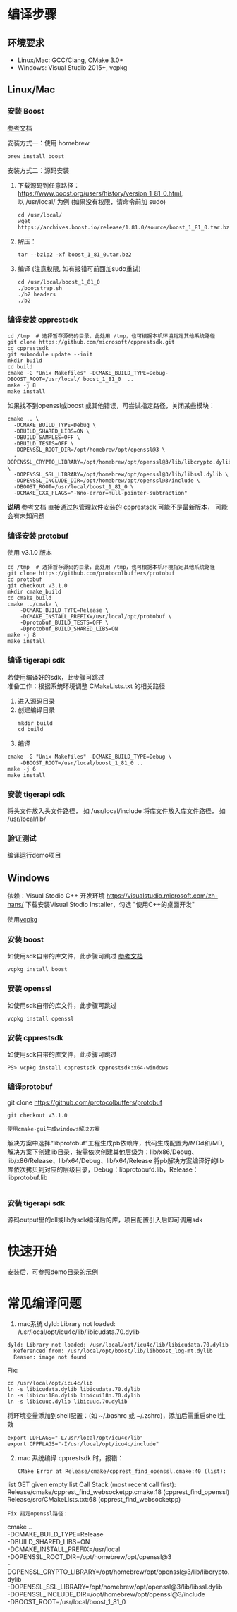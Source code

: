 # 编译步骤
## 环境要求
- Linux/Mac: GCC/Clang, CMake 3.0+
- Windows: Visual Studio 2015+, vcpkg



## Linux/Mac

### 安装 Boost
[参考文档](https://www.boost.org/doc/libs/1_81_0/more/getting_started/unix-variants.html)

安装方式一：使用 homebrew
```shell
brew install boost 
```

安装方式二：源码安装
1. 下载源码到任意路径： https://www.boost.org/users/history/version_1_81_0.html,  
   以 /usr/local/ 为例 (如果没有权限，请命令前加 sudo)
    ```shell
    cd /usr/local/
    wget https://archives.boost.io/release/1.81.0/source/boost_1_81_0.tar.bz2
    ```
2. 解压：
    ```
    tar --bzip2 -xf boost_1_81_0.tar.bz2
    ```
3. 编译 (注意权限, 如有报错可前面加sudo重试)
    ```shell
    cd /usr/local/boost_1_81_0
    ./bootstrap.sh
    ./b2 headers
    ./b2
    ```


### 编译安装 cpprestsdk
```
cd /tmp  # 选择暂存源码的目录，此处用 /tmp，也可根据本机环境指定其他系统路径
git clone https://github.com/microsoft/cpprestsdk.git
cd cpprestsdk
git submodule update --init
mkdir build
cd build
cmake -G "Unix Makefiles" -DCMAKE_BUILD_TYPE=Debug-DBOOST_ROOT=/usr/local/ boost_1_81_0  ..
make -j 8
make install
```
如果找不到openssl或boost 或其他错误，可尝试指定路径，关闭某些模块：
```
cmake .. \
  -DCMAKE_BUILD_TYPE=Debug \
  -DBUILD_SHARED_LIBS=ON \
  -DBUILD_SAMPLES=OFF \
  -DBUILD_TESTS=OFF \
  -DOPENSSL_ROOT_DIR=/opt/homebrew/opt/openssl@3 \
  -DOPENSSL_CRYPTO_LIBRARY=/opt/homebrew/opt/openssl@3/lib/libcrypto.dylib \
  -DOPENSSL_SSL_LIBRARY=/opt/homebrew/opt/openssl@3/lib/libssl.dylib \
  -DOPENSSL_INCLUDE_DIR=/opt/homebrew/opt/openssl@3/include \
  -DBOOST_ROOT=/usr/local/boost_1_81_0 \
  -DCMAKE_CXX_FLAGS="-Wno-error=null-pointer-subtraction" 
```

**说明**
[参考文档](https://github.com/Microsoft/cpprestsdk/wiki/Getting-Started-Tutorial)
直接通过包管理软件安装的 cpprestsdk 可能不是最新版本， 可能会有未知问题

### 编译安装 protobuf
使用 v3.1.0 版本
```
cd /tmp  # 选择暂存源码的目录，此处用 /tmp，也可根据本机环境指定其他系统路径
git clone https://github.com/protocolbuffers/protobuf
cd protobuf
git checkout v3.1.0
mkdir cmake_build
cd cmake_build
cmake ../cmake \
    -DCMAKE_BUILD_TYPE=Release \
    -DCMAKE_INSTALL_PREFIX=/usr/local/opt/protobuf \
    -Dprotobuf_BUILD_TESTS=OFF \
    -Dprotobuf_BUILD_SHARED_LIBS=ON
make -j 8
make install
```

### 编译 tigerapi sdk
若使用编译好的sdk，此步骤可跳过  
准备工作：根据系统环境调整 CMakeLists.txt 的相关路径

1. 进入源码目录
2. 创建编译目录
   ```
   mkdir build
   cd build
   ```
3. 编译
```
cmake -G "Unix Makefiles" -DCMAKE_BUILD_TYPE=Debug \
    -DBOOST_ROOT=/usr/local/boost_1_81_0 ..
make -j 6
make install
```

### 安装 tigerapi sdk
将头文件放入头文件路径， 如 /usr/local/include
将库文件放入库文件路径， 如 /usr/local/lib/


### 验证测试
编译运行demo项目



## Windows
依赖：Visual Stodio C++ 开发环境 https://visualstudio.microsoft.com/zh-hans/
下载安装Visual Stodio Installer，勾选 "使用C++的桌面开发"

使用[vcpkg](https://vcpkg.io/en/getting-started.html)


### 安装 boost
如使用sdk自带的库文件，此步骤可跳过
[参考文档](https://www.boost.org/doc/libs/1_81_0/more/getting_started/windows.html)
``` 
vcpkg install boost
```

### 安装 openssl
如使用sdk自带的库文件，此步骤可跳过
``` 
vcpkg install openssl
```

### 安装 cpprestsdk
如使用sdk自带的库文件，此步骤可跳过
```
PS> vcpkg install cpprestsdk cpprestsdk:x64-windows
```
### 编译protobuf
git clone https://github.com/protocolbuffers/protobuf
```
git checkout v3.1.0

使用cmake-gui生成windows解决方案
```
解决方案中选择“libprotobuf”工程生成pb依赖库，代码生成配置为/MDd和/MD,
解决方案下创建lib目录，按需依次创建其他层级为：lib/x86/Debug、lib/x86/Release、lib/x64/Debug、lib/x64/Release
将pb解决方案编译好的lib库依次拷贝到对应的层级目录，Debug：libprotobufd.lib，Release：libprotobuf.lib
```
```

### 安装 tigerapi sdk
源码output里的dll或lib为sdk编译后的库，项目配置引入后即可调用sdk





# 快速开始
安装后，可参照demo目录的示例



# 常见编译问题
1. mac系统 dyld: Library not loaded: /usr/local/opt/icu4c/lib/libicudata.70.dylib
``` 
dyld: Library not loaded: /usr/local/opt/icu4c/lib/libicudata.70.dylib
  Referenced from: /usr/local/opt/boost/lib/libboost_log-mt.dylib
  Reason: image not found
```
Fix:
``` 
cd /usr/local/opt/icu4c/lib
ln -s libicudata.dylib libicudata.70.dylib
ln -s libicui18n.dylib libicui18n.70.dylib
ln -s libicuuc.dylib libicuuc.70.dylib
```
将环境变量添加到shell配置：(如 ~/.bashrc 或 ~/.zshrc)，添加后需重启shell生效
```shell
export LDFLAGS="-L/usr/local/opt/icu4c/lib"
export CPPFLAGS="-I/usr/local/opt/icu4c/include"
```
2. mac 系统编译 cpprestsdk 时，报错：
   ```
   CMake Error at Release/cmake/cpprest_find_openssl.cmake:40 (list):
  list GET given empty list
Call Stack (most recent call first):
  Release/cmake/cpprest_find_websocketpp.cmake:18 (cpprest_find_openssl)
  Release/src/CMakeLists.txt:68 (cpprest_find_websocketpp)
```
Fix 指定openssl路径：
```
cmake .. \
  -DCMAKE_BUILD_TYPE=Release \
  -DBUILD_SHARED_LIBS=ON \
  -DCMAKE_INSTALL_PREFIX=/usr/local \
  -DOPENSSL_ROOT_DIR=/opt/homebrew/opt/openssl@3 \
  -DOPENSSL_CRYPTO_LIBRARY=/opt/homebrew/opt/openssl@3/lib/libcrypto.dylib \
  -DOPENSSL_SSL_LIBRARY=/opt/homebrew/opt/openssl@3/lib/libssl.dylib \
  -DOPENSSL_INCLUDE_DIR=/opt/homebrew/opt/openssl@3/include \
  -DBOOST_ROOT=/usr/local/boost_1_81_0
```


